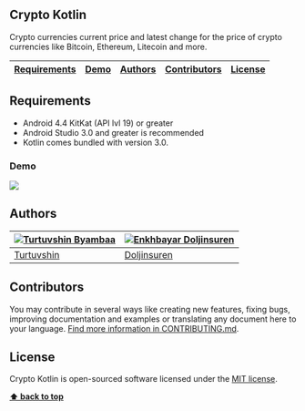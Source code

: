 ## Crypto Kotlin
Crypto currencies current price and latest change for the price of crypto currencies like Bitcoin, Ethereum, Litecoin and more.

| [Requirements][] | [Demo][] | [Authors][] | [Contributors][] | [License][] |
|---|---|---|---|---|

## Requirements

- Android 4.4 KitKat (API lvl 19) or greater
- Android Studio 3.0 and greater is recommended 
- Kotlin comes bundled with version 3.0.

### Demo
![](https://github.com/techstar-cloud/crypto-kotlin/blob/master/asset/20180322_012846.gif)

## Authors

[![Turtuvshin Byambaa](https://avatars0.githubusercontent.com/u/12738721?s=80)](https://github.com/tortuvshin) | [![Enkhbayar Doljinsuren](https://avatars1.githubusercontent.com/u/23227403?s=80)](https://github.com/doljko) 
---|---
[Turtuvshin](https://github.com/tortuvshin) | [Doljinsuren](https://github.com/doljko) 

## Contributors

You may contribute in several ways like creating new features, fixing bugs, improving documentation and examples
or translating any document here to your language. [Find more information in CONTRIBUTING.md](CONTRIBUTING.md).

## License
Crypto Kotlin is open-sourced software licensed under the [MIT license](https://opensource.org/licenses/MIT).

**[⬆ back to top](#crypto-kotlin)**

[Requirements]:#requirements
[Demo]:#demo
[Authors]:#authors
[Contributors]:#contributors
[License]:#license
